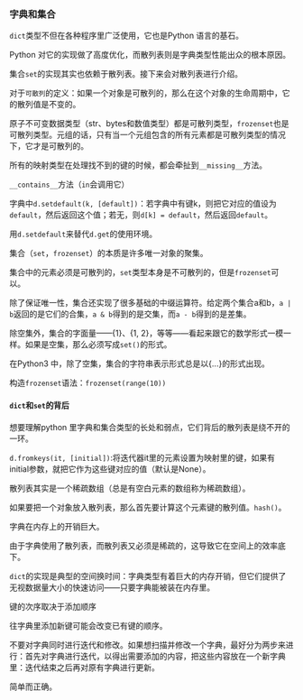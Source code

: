 ### 字典和集合

`dict`类型不但在各种程序里广泛使用，它也是Python 语言的基石。

Python 对它的实现做了高度优化，而散列表则是字典类型性能出众的根本原因。

集合`set`的实现其实也依赖于散列表。接下来会对散列表进行介绍。

对于`可散列`的定义：如果一个对象是可散列的，那么在这个对象的生命周期中，它的散列值是不变的。

原子不可变数据类型（str、bytes和数值类型）都是可散列类型，`frozenset`也是可散列类型。元组的话，只有当一个元组包含的所有元素都是可散列类型的情况下，它才是可散列的。

所有的映射类型在处理找不到的键的时候，都会牵扯到`__missing__`方法。

`__contains__`方法（`in`会调用它）

字典中`d.setdefault(k, [default])`：若字典中有键k，则把它对应的值设为`default`，然后返回这个值；若无，则`d[k] = default`，然后返回`default`。

用`d.setdefault`来替代`d.get`的使用环境。

集合（`set`，`frozenset`）的本质是许多唯一对象的聚集。

集合中的元素必须是可散列的，`set`类型本身是不可散列的，但是`frozenset`可以。

除了保证唯一性，集合还实现了很多基础的中缀运算符。给定两个集合a和b，`a | b`返回的是它们的合集，`a & b`得到的是交集，而`a - b`得到的是差集。

除空集外，集合的字面量——{1}、{1, 2}，等等——看起来跟它的数学形式一模一样。如果是空集，那么必须写成`set()`的形式。

在Python3 中，除了空集，集合的字符串表示形式总是以{...}的形式出现。

构造`frozenset`语法：`frozenset(range(10))`

#### `dict`和`set`的背后

想要理解python 里字典和集合类型的长处和弱点，它们背后的散列表是绕不开的一环。

`d.fromkeys(it, [initial])`:将迭代器it里的元素设置为映射里的键，如果有initial参数，就把它作为这些键对应的值（默认是None）。

散列表其实是一个稀疏数组（总是有空白元素的数组称为稀疏数组）。

如果要把一个对象放入散列表，那么首先要计算这个元素键的散列值。`hash()`。

字典在内存上的开销巨大。

由于字典使用了散列表，而散列表又必须是稀疏的，这导致它在空间上的效率底下。

`dict`的实现是典型的空间换时间：字典类型有着巨大的内存开销，但它们提供了无视数据量大小的快速访问——只要字典能被装在内存里。

键的次序取决于添加顺序

往字典里添加新键可能会改变已有键的顺序。

不要对字典同时进行迭代和修改。如果想扫描并修改一个字典，最好分为两步来进行：首先对字典进行迭代，以得出需要添加的内容，把这些内容放在一个新字典里：迭代结束之后再对原有字典进行更新。

简单而正确。
